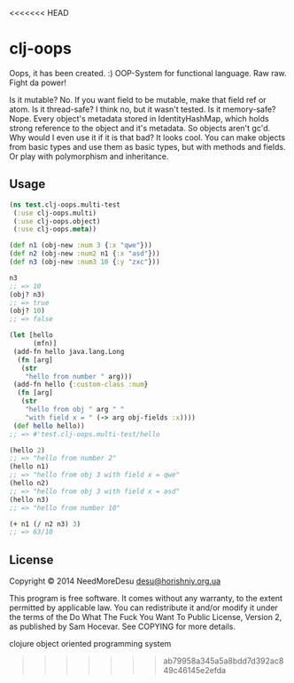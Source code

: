 <<<<<<< HEAD
# clj-oops

Oops, it has been created. :)
OOP-System for functional language. Raw raw. Fight da power!

Is it mutable?
No. If you want field to be mutable, make that field ref or atom.
Is it thread-safe?
I think no, but it wasn't tested.
Is it memory-safe?
Nope. Every object's metadata stored in IdentityHashMap, which holds strong reference to the object and it's metadata. So objects aren't gc'd.
Why would I even use it if it is that bad?
It looks cool. You can make objects from basic types and use them as basic types, but with methods and fields. Or play with polymorphism and inheritance.

## Usage

```clojure
(ns test.clj-oops.multi-test
 (:use clj-oops.multi)
 (:use clj-oops.object)
 (:use clj-oops.meta))

(def n1 (obj-new :num 3 {:x "qwe"}))
(def n2 (obj-new :num2 n1 {:x "asd"}))
(def n3 (obj-new :num3 10 {:y "zxc"}))

n3
;; => 10
(obj? n3)
;; => true
(obj? 10)
;; => false

(let [hello
      (mfn)]
 (add-fn hello java.lang.Long
  (fn [arg]
   (str
    "hello from number " arg)))
 (add-fn hello {:custom-class :num}
  (fn [arg]
   (str
    "hello from obj " arg " "
    "with field x = " (-> arg obj-fields :x))))
 (def hello hello))
;; => #'test.clj-oops.multi-test/hello

(hello 2)
;; => "hello from number 2"
(hello n1)
;; => "hello from obj 3 with field x = qwe"
(hello n2)
;; => "hello from obj 3 with field x = asd"
(hello n3)
;; => "hello from number 10"

(+ n1 (/ n2 n3) 3)
;; => 63/10
```

## License

Copyright © 2014 NeedMoreDesu desu@horishniy.org.ua

This program is free software. It comes without any warranty, to
the extent permitted by applicable law. You can redistribute it
and/or modify it under the terms of the Do What The Fuck You Want
To Public License, Version 2, as published by Sam Hocevar. See
COPYING for more details.

clojure object oriented programming system
>>>>>>> ab79958a345a5a8bdd7d392ac849c46145e2efda
